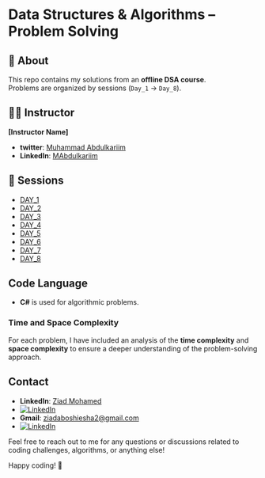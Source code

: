 # Data Structures & Algorithms – Problem Solving  

## 📌 About  
This repo contains my solutions from an **offline DSA course**.  
Problems are organized by sessions (`Day_1` → `Day_8`).  

## 👨‍🏫 Instructor  
**[Instructor Name]**  
- **twitter**: [Muhammad Abdulkariim](https://www.linkedin.com/in/makariim/)
- **LinkedIn**: [MAbdulkariim](https://x.com/MAbdulkariim?t=ycdm6AG5pCpqtOyVaGSRUg&s=09)

  
## 📂 Sessions  
- [DAY_1](./Day_1)  
- [DAY_2](./Day_2)  
- [DAY_3](./Day_3)  
- [DAY_4](./Day_4)  
- [DAY_5](./Day_5)  
- [DAY_6](./Day_6)  
- [DAY_7](./Day_7)  
- [DAY_8](./Day_8)  



  
## Code Language

- **C#** is used for algorithmic problems.

### Time and Space Complexity

For each problem, I have included an analysis of the **time complexity** and **space complexity** to ensure a deeper understanding of the problem-solving approach.


## Contact

- **LinkedIn**: [Ziad Mohamed](https://www.linkedin.com/in/ziad-mohamed-029b69281/)
- [![LinkedIn](https://img.icons8.com/color/48/000000/linkedin.png)](https://www.linkedin.com/in/ziad-mohamed-029b69281/)
- **Gmail**: ziadaboshiesha2@gmail.com
- [![LinkedIn](https://img.icons8.com/color/48/000000/gmail.png)](mailto:ziadaboshiesha2@gmail.com)



Feel free to reach out to me for any questions or discussions related to coding challenges, algorithms, or anything else!



  


Happy coding! 🚀

